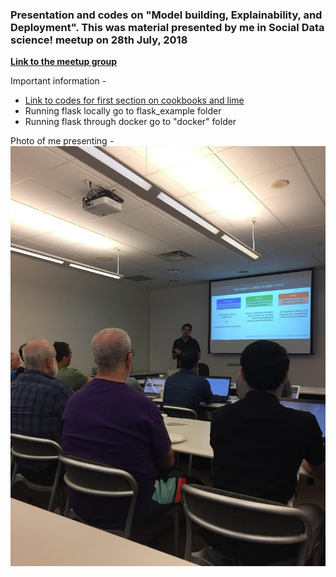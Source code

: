 ### Presentation and codes on "Model building, Explainability, and Deployment". This was material presented by me in Social Data science! meetup on 28th July, 2018

**[Link to the meetup group](https://www.meetup.com/socialdatascience/events/252548938)**

Important information -

- [Link to codes for first section on cookbooks and lime](https://github.com/aayushmnit/cookbook)
- Running flask locally go to flask_example folder
- Running flask through docker go to "docker" folder

Photo of me presenting -
![alt text](https://raw.githubusercontent.com/aayushmnit/Data-science-presentation/master/Model_building_interpretability_deployment/photo.jpeg)
